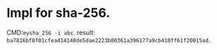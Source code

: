 # Impl for sha-256.
CMD:`mysha_256 -i abc`.
result: `ba7816bf8f01cfea414140de5dae2223b00361a396177a9cb410ff61f20015ad`.

